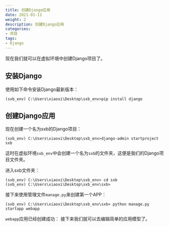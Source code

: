 ```yaml
---
title: 创建Django应用
date: 2021-01-11
weight: 2
description: 创建Django应用
categories:
- 项目
tags:
- Django
---
```

现在我们就可以在虚拟环境中创建Django项目了。
## 安装Django
使用如下命令安装Django最新版本：
```
(sxb_env) C:\Users\xiaoxi\Desktop\sxb_env>pip install django
```
## 创建Django应用
现在创建一个名为sxb的Django项目：
```
(sxb_env) C:\Users\xiaoxi\Desktop\sxb_env>django-admin startproject sxb
```
这时在虚拟环境`sxb_env`中会创建一个名为`sxb`的文件夹，这便是我们的Django项目文件夹。

进入sxb文件夹：
```
(sxb_env) C:\Users\xiaoxi\Desktop\sxb_env> cd sxb
(sxb_env) C:\Users\xiaoxi\Desktop\sxb_env\sxb>
```
接下来使用管理文件`manage.py`来创建第一个APP：
```
(sxb_env) C:\Users\xiaoxi\Desktop\sxb_env\sxb> python manage.py startapp webapp
```
`webapp`应用已经创建成功：
接下来我们就可以去编辑简单的应用模型了。
